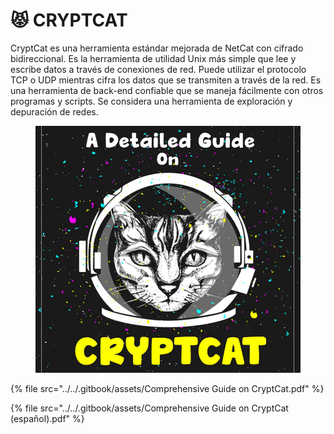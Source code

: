 # 😾 CRYPTCAT

CryptCat es una herramienta estándar mejorada de NetCat con cifrado bidireccional. Es la herramienta de utilidad Unix más simple que lee y escribe datos a través de conexiones de red. Puede utilizar el protocolo TCP o UDP mientras cifra los datos que se transmiten a través de la red. Es una herramienta de back-end confiable que se maneja fácilmente con otros programas y scripts. Se considera una herramienta de exploración y depuración de redes.

<figure><img src="../../.gitbook/assets/Comprehensive-Guide-on-CryptCat-pdf.png" alt=""><figcaption></figcaption></figure>

{% file src="../../.gitbook/assets/Comprehensive Guide on CryptCat.pdf" %}



{% file src="../../.gitbook/assets/Comprehensive Guide on CryptCat (español).pdf" %}
